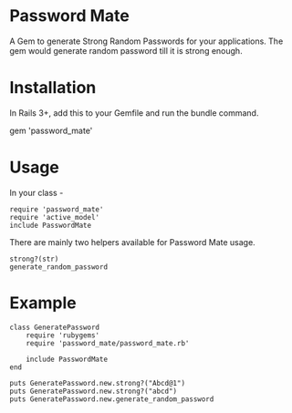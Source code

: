 Password Mate
=============
A Gem to generate Strong Random Passwords for your applications. The gem would generate random password till it is strong enough.


Installation
==

In Rails 3+, add this to your Gemfile and run the bundle command.

  gem 'password_mate'

Usage
==

In your class -
 
    require 'password_mate'
    require 'active_model'
    include PasswordMate

 There are mainly two helpers available for Password Mate usage.

    strong?(str)
    generate_random_password
    

Example
==

	class GeneratePassword
		require 'rubygems'
		require 'password_mate/password_mate.rb'

		include PasswordMate
	end

	puts GeneratePassword.new.strong?("Abcd@1")
	puts GeneratePassword.new.strong?("abcd")
	puts GeneratePassword.new.generate_random_password